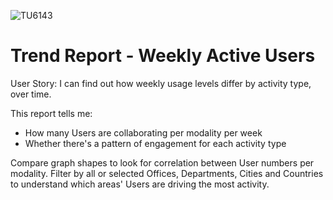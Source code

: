 ![TU6143](https://user-images.githubusercontent.com/69800776/92775764-90e82b80-f396-11ea-8c93-d69471256aec.png)

# Trend Report - Weekly Active Users

User Story: I can find out how weekly usage levels differ by activity type, over time.

This report tells me:

- How many Users are collaborating per modality per week
- Whether there's a pattern of engagement for each activity type

Compare graph shapes to look for correlation between User numbers per modality. Filter by all or selected Offices, Departments, Cities and Countries to understand which areas' Users are driving the most activity.

